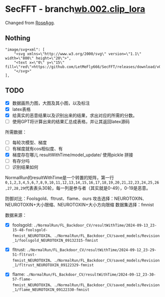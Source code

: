 <!--
 * @Author: LetMeFly
 * @Date: 2024-09-13 10:38:02
 * @LastEditors: LetMeFly
 * @LastEditTime: 2024-09-14 01:51:09
-->
# SecFFT - branch[wb.002.clip_lora](https://github.com/LetMeFly666/SecFFT/tree/wb.002.clip_lora)

Changed from [RoseAgg](https://github.com/SleepedCat/RoseAgg).

## Nothing

```
"image/svg+xml": [
    "<svg xmlns=\"http://www.w3.org/2000/svg\" version=\"1.1\" width=\"800\" height=\"20\">",
    "<text x=\"0\" y=\"15\" fill=\"red\">https://github.com/LetMeFly666/SecFFT/releases/download/v0.0.0/result.2x4.ReLiTu.trueAndRand.png</text>",
    "</svg>"
],
```

## TODO 

- [x] 数据画热力图，大图及其小图，以及标注
- [x] latex表格
- [x] 给真实的恶意结果以及识别出来的结果，求出对应的所需的分数。
- [ ] 使用GPT将计算出来的结果汇总成表格，并让其返回latex源码

所需数据：

- [ ] 每轮次模型、梯度
- [ ] 有梯度就有cos相似度、有
- [x] 梯度存在哪儿    resultWithTime/model_update/  使用pickle 拼接
- [ ] 有存分吗
- [ ] 识别结果如何

NormalRun的resultWithTime是一个转置的矩阵，第一行`0,1,2,3,4,5,6,7,8,9,10,11,12,13,14,15,16,17,18,19,20,21,22,23,24,25,26,27,28,29`代表表头30轮，每一列是参与者（其实就是0-49），0-19是恶意。

<!-- + 最终选用攻击：NEUROTOXIN、MR
+ 最终选用数据集：FMNIST
+ 最终选用防御：cosine、fltrust、flame

实验三进度：

- [x] 左上角：NEUR，COS
- [x] 左下角：MR，COS
- [ ] 一行左二：
- [ ] 二行左二：
- [ ] 一行左三：
- [ ] 二行左三：
- [ ] 右上角：
- [ ] 右下角： -->

防御对比：Foolsgold、fltrust、flame、ours
攻击选择：NEUROTOXIN、NEUROTOXIN+大小限缩、NEUROTOXIN+大小方向限缩
数据集选择：fmnist

数据来源：

+ [x] foolsgold: `./NormalRun/FL_Backdoor_CV/resultWithTime/2024-09-13_23-15-48-foolsgold-fmnist_NEUROTOXIN`、`./NormalRun/FL_Backdoor_CV/saved_models/Revision_1/foolsgold_NEUROTOXIN_09132315-fmnist`
- [x] fltrust: `./NormalRun/FL_Backdoor_CV/resultWithTime/2024-09-12_23-29-51-fltrust-fmnist_NEUROTOXIN`、`./NormalRun/FL_Backdoor_CV/saved_models/Revision_1/fltrust_NEUROTOXIN_09122329-fmnist`
- [x] flame: `./NormalRun/FL_Backdoor_CV/resultWithTime/2024-09-12_23-30-57-flame-fmnist_NEUROTOXIN`、`./NormalRun/FL_Backdoor_CV/saved_models/Revision_1/flame_NEUROTOXIN_09122330-fmnist`

